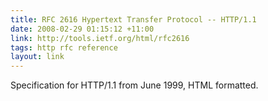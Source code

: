 ```yaml
---
title: RFC 2616 Hypertext Transfer Protocol -- HTTP/1.1
date: 2008-02-29 01:15:12 +11:00
link: http://tools.ietf.org/html/rfc2616
tags: http rfc reference
layout: link
---
```

Specification for HTTP/1.1 from June 1999, HTML formatted.
